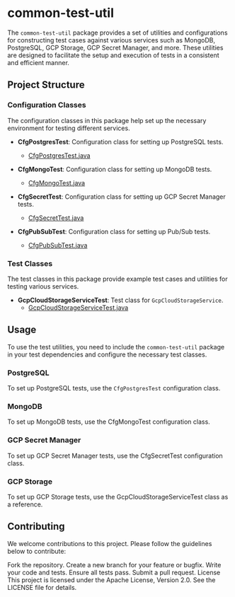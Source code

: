 # common-test-util

The `common-test-util` package provides a set of utilities and configurations for constructing test cases against various services such as MongoDB, PostgreSQL, GCP Storage, GCP Secret Manager, and more. These utilities are designed to facilitate the setup and execution of tests in a consistent and efficient manner.

## Project Structure

### Configuration Classes

The configuration classes in this package help set up the necessary environment for testing different services.

- **CfgPostgresTest**: Configuration class for setting up PostgreSQL tests.
  - [CfgPostgresTest.java](lib-common/common-test-util/src/main/java/com/cmile/testutil/CfgPostgresTest.java)

- **CfgMongoTest**: Configuration class for setting up MongoDB tests.
  - [CfgMongoTest.java](lib-common/common-test-util/src/main/java/com/cmile/testutil/CfgMongoTest.java)

- **CfgSecretTest**: Configuration class for setting up GCP Secret Manager tests.
  - [CfgSecretTest.java](lib-common/common-test-util/src/main/java/com/cmile/testutil/CfgSecretTest.java)

- **CfgPubSubTest**: Configuration class for setting up Pub/Sub tests.
  - [CfgPubSubTest.java](lib-common/common-test-util/src/main/java/com/cmile/testutil/CfgPubSubTest.java)

### Test Classes

The test classes in this package provide example test cases and utilities for testing various services.

- **GcpCloudStorageServiceTest**: Test class for `GcpCloudStorageService`.
  - [GcpCloudStorageServiceTest.java](lib-common/common-test-util/src/test/java/com/cmile/serviceutil/storage/GcpCloudStorageServiceTest.java)

## Usage

To use the test utilities, you need to include the `common-test-util` package in your test dependencies and configure the necessary test classes.

### PostgreSQL

To set up PostgreSQL tests, use the `CfgPostgresTest` configuration class.

### MongoDB
To set up MongoDB tests, use the CfgMongoTest configuration class.

### GCP Secret Manager
To set up GCP Secret Manager tests, use the CfgSecretTest configuration class.

### GCP Storage
To set up GCP Storage tests, use the GcpCloudStorageServiceTest class as a reference.

## Contributing
We welcome contributions to this project. Please follow the guidelines below to contribute:

Fork the repository.
Create a new branch for your feature or bugfix.
Write your code and tests.
Ensure all tests pass.
Submit a pull request.
License
This project is licensed under the Apache License, Version 2.0. See the LICENSE file for details.